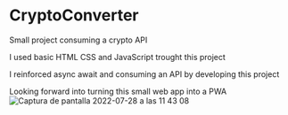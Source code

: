 # CryptoConverter
Small project consuming a crypto API

I used basic HTML CSS and JavaScript trought this project

I reinforced async await and consuming an API by developing this project

Looking forward into turning this small web app into a PWA
![Captura de pantalla 2022-07-28 a las 11 43 08](https://user-images.githubusercontent.com/82026187/181565684-495fcccc-0faf-4d50-bc02-584978ef643c.png)
